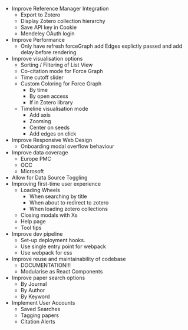 * Improve Reference Manager Integration
  * Export to Zotero
  * Display Zotero collection hierarchy
  * Save API key in Cookie
  * Mendeley OAuth login
* Improve Performance
  * Only have refresh forceGraph add Edges explictly passed and add delay before rendering
* Improve visualisation options
  * Sorting / Filtering of List View
  * Co-citation mode for Force Graph 
  * Time cutoff slider
  * Custom Coloring for Force Graph
    * By time
    * By open access
    * If in Zotero library
  * Timeline visualisation mode
    * Add axis
    * Zooming
    * Center on seeds
    * Add edges on click
* Improve Responsive Web Design
  * Onboarding modal overflow behaviour
* Improve data coverage
  * Europe PMC
  * OCC
  * Microsoft
* Allow for Data Source Toggling
* Improving first-time user experience
  * Loading Wheels
    * When searching by title
    * When about to redirect to zotero
    * When loading zotero collections
  * Closing modals with Xs
  * Help page
  * Tool tips
* Improve dev pipeline
  * Set-up deployment hooks.
  * Use single entry point for webpack
  * Use webpack for css
* Improve reuse and maintainability of codebase
  * DOCUMENTATION!!!
  * Modularise as React Components
* Improve paper search options 
  * By Journal
  * By Author
  * By Keyword
* Implement User Accounts
  * Saved Searches
  * Tagging papers
  * Citation Alerts

  